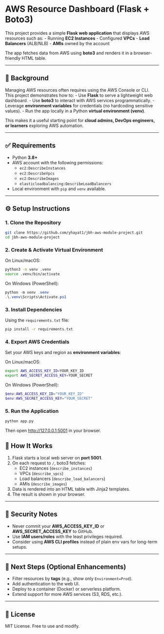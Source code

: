 # AWS Resource Dashboard (Flask + Boto3)

This project provides a simple **Flask web application** that displays
AWS resources such as: - Running **EC2 Instances** - Configured
**VPCs** - **Load Balancers** (ALB/NLB) - **AMIs** owned by the account

The app fetches data from AWS using **boto3** and renders it in a
browser-friendly HTML table.

------------------------------------------------------------------------

## 📖 Background

Managing AWS resources often requires using the AWS Console or CLI. This
project demonstrates how to: - Use **Flask** to serve a lightweight web
dashboard. - Use **boto3** to interact with AWS services
programmatically. - Leverage **environment variables** for credentials
(no hardcoding sensitive values). - Run the app locally in a Python
**virtual environment (venv)**.

This makes it a useful starting point for **cloud admins, DevOps
engineers, or learners** exploring AWS automation.

------------------------------------------------------------------------

## ✅ Requirements

-   Python **3.8+**
-   AWS account with the following permissions:
    -   `ec2:DescribeInstances`
    -   `ec2:DescribeVpcs`
    -   `ec2:DescribeImages`
    -   `elasticloadbalancing:DescribeLoadBalancers`
-   Local environment with `pip` and `venv` available.

------------------------------------------------------------------------

## ⚙️ Setup Instructions

### 1. Clone the Repository

``` bash
git clone https://github.com/yhayat1/jbh-aws-module-project.git
cd jbh-aws-module-project
```

### 2. Create & Activate Virtual Environment

On Linux/macOS:

``` bash
python3 -m venv .venv
source .venv/bin/activate
```

On Windows (PowerShell):

``` powershell
python -m venv .venv
.\.venv\Scripts\Activate.ps1
```

### 3. Install Dependencies

Using the `requirements.txt` file:

``` bash
pip install -r requirements.txt
```

### 4. Export AWS Credentials

Set your AWS keys and region as **environment variables**:

On Linux/macOS:

``` bash
export AWS_ACCESS_KEY_ID=YOUR_KEY_ID
export AWS_SECRET_ACCESS_KEY=YOUR_SECRET
```

On Windows (PowerShell):

``` powershell
$env:AWS_ACCESS_KEY_ID="YOUR_KEY_ID"
$env:AWS_SECRET_ACCESS_KEY="YOUR_SECRET"
```

### 5. Run the Application

``` bash
python app.py
```

Then open <http://127.0.0.1:5001> in your browser.


## 📝 How It Works

1.  Flask starts a local web server on **port 5001**.
2.  On each request to `/`, boto3 fetches:
    -   EC2 instances (`describe_instances`)
    -   VPCs (`describe_vpcs`)
    -   Load balancers (`describe_load_balancers`)
    -   AMIs (`describe_images`)
3.  Data is rendered into an HTML table with Jinja2 templates.
4.  The result is shown in your browser.

------------------------------------------------------------------------

## 🔐 Security Notes

-   Never commit your **AWS_ACCESS_KEY_ID** or **AWS_SECRET_ACCESS_KEY**
    to GitHub.
-   Use **IAM users/roles** with the least privileges required.
-   Consider using **AWS CLI profiles** instead of plain env vars for
    long-term setups.

------------------------------------------------------------------------

## 🚀 Next Steps (Optional Enhancements)

-   Filter resources by **tags** (e.g., show only `Environment=Prod`).
-   Add authentication to the web UI.
-   Deploy to a container (Docker) or serverless platform.
-   Extend support for more AWS services (S3, RDS, etc.).

------------------------------------------------------------------------

## 📜 License

MIT License. Free to use and modify.
